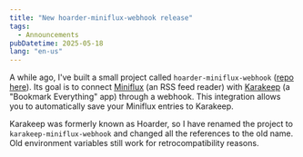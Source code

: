 ```yaml
---
title: "New hoarder-miniflux-webhook release"
tags:
  - Announcements
pubDatetime: 2025-05-18
lang: "en-us"
---
```


A while ago, I've built a small project called `hoarder-miniflux-webhook` ([repo here](https://github.com/mathpn/karakeep-miniflux-webhook)).
Its goal is to connect [Miniflux](https://miniflux.app/) (an RSS feed reader) with [Karakeep](https://karakeep.app/) (a "Bookmark Everything" app) through a webhook.
This integration allows you to automatically save your Miniflux entries to Karakeep.

Karakeep was formerly known as Hoarder, so I have renamed the project to `karakeep-miniflux-webhook` and changed all the references to the old name.
Old environment variables still work for retrocompatibility reasons.
